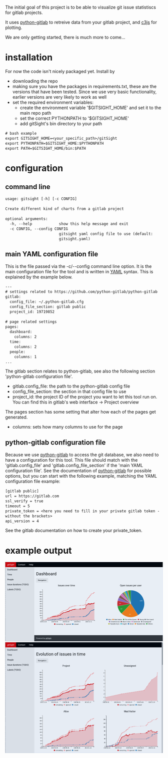 The initial goal of this project is to be able to visualize git issue statistiscs for gitlab projects.

It uses [python-gitlab](https://github.com/python-gitlab/python-gitlab) to retreive data from your gitlab project, and [c3js](https://c3js.org/) for plotting.

We are only getting started, there is much more to come...

# installation

For now the code isn't nicely packaged yet. Install by 
- downloading the repo
- making sure you have the packages in requirements.txt, these are the versions that have been tested. Since we use very basic functionality, earlier versions are very likely to work as well
- set the required environment variables:
  - create the environment variable '$GITSIGHT_HOME' and set it to the main repo path
  - set the correct PYTHONPATH to '$GITSIGHT_HOME'
  - add gitSight's bin directory to your path 
  
 ```
 # bash example
 export GITSIGHT_HOME=<your_specific_path>/gitSight
 export PYTHONPATH=$GITSIGHT_HOME:$PYTHONPATH
 export PATH=$GITSIGHT_HOME/bin:$PATH
 ```


# configuration

## command line

```
usage: gitsight [-h] [-c CONFIG]

Create different kind of charts from a gitlab project

optional arguments:
  -h, --help            show this help message and exit
  -c CONFIG, --config CONFIG
                        gitsight yaml config file to use (default:
                        gitsight.yaml)

```

## main YAML configuration file 

This is the file passed via the -c/--config command line option. It is the main configuration file for the tool and is written in [YAML](https://yaml.org/) syntax. This is explained by the example below.

```
---
# settings related to https://github.com/python-gitlab/python-gitlab
gitlab:
  config_file: ~/.python-gitlab.cfg
  config_file_section: gitlab public
  project_id: 19719852

# page related settings
pages:
  dashboard:
    columns: 2
  time:
    columns: 2
  people:
    columns: 1
...
```

The gitlab section relates to python-gitlab, see also the following section 'python-gitlab configuration file'.
- gitlab.config_file: the path to the python-gitlab config file
- config_file_section: the section in that config file to use
- project_id: the project ID of the project you want to let this tool run on. You can find this in gitlab's web interface -> Project overview

The pages section has some setting that alter how each of the pages get generated.
- columns: sets how many columns to use for the page

## python-gitlab configuration file

Because we use [python-gitlab](https://github.com/python-gitlab/python-gitlab) to access the git database, we also need to have a configuration for this tool. This file should match with the 'gitlab.config_file' and 'gitlab.config_file_section' if the 'main YAML configuration file'. See the documentation of [python-gitlab](https://github.com/python-gitlab/python-gitlab) for possible options, but you can start with the following example, matching the YAML configuration file example:

```
[gitlab public]
url = https://gitlab.com
ssl_verify = true
timeout = 5
private_token = <here you need to fill in your private gitlab token - without the brackets>
api_version = 4
```

See the gitlab documentation on how to create your private_token.


# example output

![](images/dashboard.png)
![](images/time.png)


